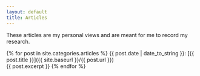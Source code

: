 ```yaml
---
layout: default
title: Articles
---
```

These articles are my personal views and are meant for me to record my research.

{% for post in site.categories.articles %}
{{ post.date | date_to_string }}: [{{ post.title }}]({{ site.baseurl }}/{{ post.url }})  
  {{ post.excerpt }}
{% endfor %}
